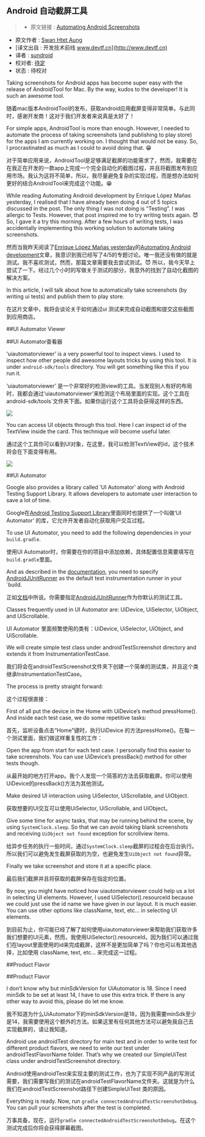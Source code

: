 Android 自动截屏工具
---

> * 原文链接 : [Automating Android Screenshots](https://medium.com/@swanhtet1992/automating-android-screenshots-5b7574c0621d)
* 原文作者 : [Swan Htet Aung](https://medium.com/@swanhtet1992)
* [译文出自 :  开发技术前线 www.devtf.cn](http://www.devtf.cn)
* 译者 : [sundroid](https://github.com/sundroid) 
* 校对者: [待定](https://github.com/待定)  
* 状态 :  待校对

Taking screenshots for Android apps has become super easy with the release of AndroidTool for Mac. By the way, kudos to the developer! It is such an awesome tool.

随着mac版本AndroidTool的发布，获取android应用截屏变得非常简单。与此同时，感谢开发商！这对于我们开发者来说真是太好了！

For simple apps, AndroidTool is more than enough. However, I needed to automate the process of taking screenshots (and publishing to play store) for the apps I am currently working on. I thought that would not be easy. So, I procrastinated as much as I could to avoid doing that. 😁

对于简单应用来说，AndroidTool是足够满足截屏的功能需求了，然而，我需要在在我正在开发的一款app上完成一个完全自动化的截图过程，并且将截图发布到应用市场。我认为这将不简单，所以，我尽量避免复杂的实现过程，而是想办法如何更好的结合AndroidTool来完成这个功能。😁

While reading Automating Android development by Enrique López Mañas yesterday, I realised that I have already been doing 4 out of 5 topics discussed in the post. The only thing I was not doing is “Testing”. I was allergic to Tests. However, that post inspired me to try writing tests again. 😈 So, I gave it a try this morning. After a few hours of writing tests, I was accidentally implementing this working solution to automate taking screenshots.

然而当我昨天阅读了[Enrique López Mañas yesterday](https://medium.com/@enriquelopezmanas)的[Automating Android development](https://medium.com/google-developer-experts/automating-android-development-6daca3a98396)文章，我意识到我已经写了4/5的专题讨论。唯一我还没有做的就是测试。我不喜欢测试，然而，那篇文章需要我去尝试测试。😈 所以，我今天早上尝试了一下。经过几个小时的写做关于测试的部分，我意外的找到了自动化截图的解决方案。

In this article, I will talk about how to automatically take screenshots (by writing ui tests) and publish them to play store.

在这片文章中，我将会谈论关于如何通过ui 测试来完成自动截图和提交这些截图到应用商店。

##UI Automator Viewer

##UI Automator查看器

‘uiautomatorviewer’ is a very powerful tool to inspect views. I used to inspect how other people did awesome layouts tricks by using this tool. It is under `android-sdk/tools` directory. You will get something like this if you run it.

‘uiautomatorviewer’ 是一个非常好的检测view的工具。当发现别人有好的布局时，我都会通过‘uiautomatorviewer’来检测这个布局里面的实现。这个工具在android-sdk/tools`文件夹下面。如果你运行这个工具将会获得这样的东西。



![](https://d262ilb51hltx0.cloudfront.net/max/2000/1*2GVDSxydFfqY4WvXBBVQ1Q.png)



You can access UI objects through this tool. Here I can inspect id of the TextView inside the card. This technique will become useful later.

通过这个工具你可以看到UI对象，在这里，我可以检测TextView的id，这个技术将会在下面变得有用。

![](https://d262ilb51hltx0.cloudfront.net/max/2000/1*9yNBO3PwetoOv7EWEChsag.png)




##UI Automator

Google also provides a library called ‘UI Automator’ along with Android Testing Support Library. It allows developers to automate user interaction to save a lot of time.

Google在[Android Testing Support Library](https://developer.android.com/tools/testing-support-library/index.html)里面同时也提供了一个叫做‘UI Automator’ 的库，它允许开发者自动化获取用户交互过程。

To use UI Automator, you need to add the following dependencies in your `build.gradle`.

使用UI Automator时，你需要在你的项目中添加依赖，具体配置信息需要填写在`build.gradle`里面。

And as described in the [documentation](https://developer.android.com/training/testing/ui-testing/uiautomator-testing.html#run), you need to specify [AndroidJUnitRunner](https://developer.android.com/reference/android/support/test/runner/AndroidJUnitRunner.html) as the default test instrumentation runner in your `build.

正如[文档](https://developer.android.com/training/testing/ui-testing/uiautomator-testing.html#run)中所说。你需要指定[AndroidJUnitRunner](https://developer.android.com/reference/android/support/test/runner/AndroidJUnitRunner.html)作为你默认的测试工具。

Classes frequently used in UI Automator are: UiDevice, UiSelector, UiObject, and UiScrollable.

UI Automator 里面频繁使用的类有：UiDevice, UiSelector, UiObject, and UiScrollable.

We will create simple test class under androidTestScreenshot directory and extends it from InstrumentationTestCase.

我们将会在androidTestScreenshot文件夹下创建一个简单的测试类，并且这个类继承InstrumentationTestCase。

The process is pretty straight forward:

这个过程很直接：

First of all put the device in the Home with UiDevice’s method pressHome(). And inside each test case, we do some repetitive tasks:

首先，监听设备点击“Home”键时，执行UiDevice 的方法pressHome()。在每一个测试里面，我们做这样重复性的工作：

Open the app from start for each test case. I personally find this easier to take screenshots. You can use UiDevice’s pressBack() method for other tests though.

从最开始的地方打开app。我个人发现一个简答的方法去获取截屏。你可以使用UiDevice的pressBack()方法为其他测试。

Make desired UI interaction using UiSelector, UiScrollable, and UiObject.

获取想要的UI交互可以使用UiSelector, UiScrollable, and UiObject。

Give some time for async tasks, that may be running behind the scene, by using `SystemClock.sleep`. So that we can avoid taking blank screenshots and receiving `UiObject not found` exception for scrollview items.

给异步任务的执行一些时间，通过`SystemClock.sleep`截屏的过程会在后台执行。所以我们可以避免发生截屏获取的为空，也避免发生`UiObject not found`异常。


Finally we take screenshot and store it at a specific place.

最后我们截屏并且将获取的截屏保存在指定的位置。

By now, you might have noticed how uiautomatorviewer could help us a lot in selecting UI elements. However, I used UiSelector().resourceId because we could just use the id name we have given in our layout. It is much easier. You can use other options like className, text, etc… in selecting UI elements.

到目前为止，你可能已经了解了如何使用uiautomatorviewer来帮助我们获取许多我们想要的UI元素，然而，我使用UiSelector().resourceId，因为我们可以通过我们在layout里面使用的id来完成截屏，这样不是更加简单了吗？你也可以有其他选择，比如使用 className, text, etc… 来完成这一过程。

##Product Flavor

##Product Flavor

I don’t know why but minSdkVersion for UiAutomator is 18. Since I need minSdk to be set at least 14, I have to use this extra trick. If there is any other way to avoid this, please do let me know.

我不知道为什么UiAutomator下的minSdkVersion是18，因为我需要minSdk至少是14，我需要使用这个额外的方法。如果这里有任何其他方法可以避免我自己去实现截屏的，请让我知道。

Android use androidTest directory for main test and in order to write test for different product flavors, we need to write our test under androidTestFlavorName folder. That’s why we created our SimpleUiTest class under androidTestScreenshot directory.

Android使用androidTest来实现主要的测试工作，也为了实现不同产品的写测试需要，我们需要写我们的测试在androidTestFlavorName文件夹。这就是为什么我们在androidTestScreenshot路径下创建SimpleUiTest 类的原因。


Everything is ready. Now, run `gradle connectedAndroidTestScreenshotDebug`. You can pull your screenshots after the test is completed.

万事具备，现在，运行`gradle connectedAndroidTestScreenshotDebug`。在这个测试完成后你将会获得屏幕截图。

